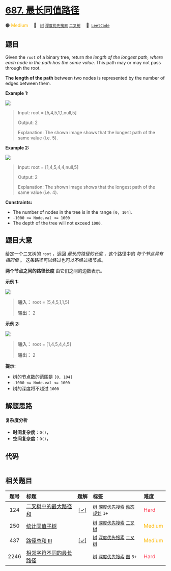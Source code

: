 # [687. 最长同值路径](https://leetcode.com/problems/longest-univalue-path)

🟠 <font color=#ffb800>Medium</font>&emsp; 🔖&ensp; [`树`](/tag/tree.md) [`深度优先搜索`](/tag/depth-first-search.md) [`二叉树`](/tag/binary-tree.md)&emsp; 🔗&ensp;[`LeetCode`](https://leetcode.com/problems/longest-univalue-path)

## 题目

Given the `root` of a binary tree, return _the length of the longest path,
where each node in the path has the same value_. This path may or may not pass
through the root.

**The length of the path** between two nodes is represented by the number of
edges between them.



**Example 1:**

![](https://assets.leetcode.com/uploads/2020/10/13/ex1.jpg)

> Input: root = [5,4,5,1,1,null,5]
> 
> Output: 2
> 
> Explanation: The shown image shows that the longest path of the same value (i.e. 5).

**Example 2:**

![](https://assets.leetcode.com/uploads/2020/10/13/ex2.jpg)

> Input: root = [1,4,5,4,4,null,5]
> 
> Output: 2
> 
> Explanation: The shown image shows that the longest path of the same value (i.e. 4).

**Constraints:**

  * The number of nodes in the tree is in the range `[0, 104]`.
  * `-1000 <= Node.val <= 1000`
  * The depth of the tree will not exceed `1000`.


## 题目大意

给定一个二叉树的 `root` ，返回 _最长的路径的长度_ ，这个路径中的 _每个节点具有相同值_  。 这条路径可以经过也可以不经过根节点。

**两个节点之间的路径长度**  由它们之间的边数表示。



**示例 1:**

![](https://assets.leetcode.com/uploads/2020/10/13/ex1.jpg)

> 
> 
> 
> 
> 
> **输入：** root = [5,4,5,1,1,5]
> 
> **输出：** 2
> 
> 

**示例 2:**

![](https://assets.leetcode.com/uploads/2020/10/13/ex2.jpg)

> 
> 
> 
> 
> 
> **输入：** root = [1,4,5,4,4,5]
> 
> **输出：** 2
> 
> 



**提示:**

  * 树的节点数的范围是 `[0, 104]` 
  * `-1000 <= Node.val <= 1000`
  * 树的深度将不超过 `1000` 


## 解题思路

#### 复杂度分析

- **时间复杂度**：`O()`，
- **空间复杂度**：`O()`，

## 代码

```javascript

```

## 相关题目

<!-- prettier-ignore -->
| 题号 | 标题 | 题解 | 标签 | 难度 |
| :------: | :------ | :------: | :------ | :------ |
| 124 | [二叉树中的最大路径和](https://leetcode.com/problems/binary-tree-maximum-path-sum) | [[✓]](/problem/0124.md) |  [`树`](/tag/tree.md) [`深度优先搜索`](/tag/depth-first-search.md) [`动态规划`](/tag/dynamic-programming.md) `1+` | <font color=#ff334b>Hard</font> |
| 250 | [统计同值子树](https://leetcode.com/problems/count-univalue-subtrees) |  |  [`树`](/tag/tree.md) [`深度优先搜索`](/tag/depth-first-search.md) [`二叉树`](/tag/binary-tree.md) | <font color=#ffb800>Medium</font> |
| 437 | [路径总和 III](https://leetcode.com/problems/path-sum-iii) | [[✓]](/problem/0437.md) |  [`树`](/tag/tree.md) [`深度优先搜索`](/tag/depth-first-search.md) [`二叉树`](/tag/binary-tree.md) | <font color=#ffb800>Medium</font> |
| 2246 | [相邻字符不同的最长路径](https://leetcode.com/problems/longest-path-with-different-adjacent-characters) |  |  [`树`](/tag/tree.md) [`深度优先搜索`](/tag/depth-first-search.md) [`图`](/tag/graph.md) `3+` | <font color=#ff334b>Hard</font> |

<style>
.blue {
    background-color: #096dd9;
    padding: 0.25rem 0.5rem;
    margin: 0;
    font-size: 0.85em;
    border-radius: 3px;
    color: white;
    font-weight: 500;
}
table th:first-of-type { width: 10%; }
table th:nth-of-type(2) { width: 35%; }
table th:nth-of-type(3) { width: 10%; }
table th:nth-of-type(4) { width: 35%; }
table th:nth-of-type(5) { width: 10%; }
</style>
